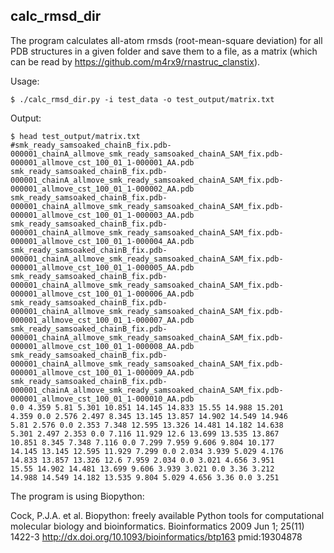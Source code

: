 calc\_rmsd\_dir
-------------------------------------------------------------------------------

The program calculates all-atom rmsds (root-mean-square deviation) for all PDB structures in a given folder and save them to a file, as a matrix (which can be read by <https://github.com/m4rx9/rnastruc_clanstix>).

Usage:

	$ ./calc_rmsd_dir.py -i test_data -o test_output/matrix.txt

Output:

    $ head test_output/matrix.txt
    #smk_ready_samsoaked_chainB_fix.pdb-000001_chainA_allmove_smk_ready_samsoaked_chainA_SAM_fix.pdb-000001_allmove_cst_100_01_1-000001_AA.pdb smk_ready_samsoaked_chainB_fix.pdb-000001_chainA_allmove_smk_ready_samsoaked_chainA_SAM_fix.pdb-000001_allmove_cst_100_01_1-000002_AA.pdb smk_ready_samsoaked_chainB_fix.pdb-000001_chainA_allmove_smk_ready_samsoaked_chainA_SAM_fix.pdb-000001_allmove_cst_100_01_1-000003_AA.pdb smk_ready_samsoaked_chainB_fix.pdb-000001_chainA_allmove_smk_ready_samsoaked_chainA_SAM_fix.pdb-000001_allmove_cst_100_01_1-000004_AA.pdb smk_ready_samsoaked_chainB_fix.pdb-000001_chainA_allmove_smk_ready_samsoaked_chainA_SAM_fix.pdb-000001_allmove_cst_100_01_1-000005_AA.pdb smk_ready_samsoaked_chainB_fix.pdb-000001_chainA_allmove_smk_ready_samsoaked_chainA_SAM_fix.pdb-000001_allmove_cst_100_01_1-000006_AA.pdb smk_ready_samsoaked_chainB_fix.pdb-000001_chainA_allmove_smk_ready_samsoaked_chainA_SAM_fix.pdb-000001_allmove_cst_100_01_1-000007_AA.pdb smk_ready_samsoaked_chainB_fix.pdb-000001_chainA_allmove_smk_ready_samsoaked_chainA_SAM_fix.pdb-000001_allmove_cst_100_01_1-000008_AA.pdb smk_ready_samsoaked_chainB_fix.pdb-000001_chainA_allmove_smk_ready_samsoaked_chainA_SAM_fix.pdb-000001_allmove_cst_100_01_1-000009_AA.pdb smk_ready_samsoaked_chainB_fix.pdb-000001_chainA_allmove_smk_ready_samsoaked_chainA_SAM_fix.pdb-000001_allmove_cst_100_01_1-000010_AA.pdb 
	0.0 4.359 5.81 5.301 10.851 14.145 14.833 15.55 14.988 15.201 
	4.359 0.0 2.576 2.497 8.345 13.145 13.857 14.902 14.549 14.946 
	5.81 2.576 0.0 2.353 7.348 12.595 13.326 14.481 14.182 14.638 
	5.301 2.497 2.353 0.0 7.116 11.929 12.6 13.699 13.535 13.867 
	10.851 8.345 7.348 7.116 0.0 7.299 7.959 9.606 9.804 10.177 
	14.145 13.145 12.595 11.929 7.299 0.0 2.034 3.939 5.029 4.176 
	14.833 13.857 13.326 12.6 7.959 2.034 0.0 3.021 4.656 3.951 
	15.55 14.902 14.481 13.699 9.606 3.939 3.021 0.0 3.36 3.212 
	14.988 14.549 14.182 13.535 9.804 5.029 4.656 3.36 0.0 3.251 

The program is using Biopython:

Cock, P.J.A. et al. Biopython: freely available Python tools for computational molecular biology and bioinformatics. Bioinformatics 2009 Jun 1; 25(11) 1422-3 http://dx.doi.org/10.1093/bioinformatics/btp163 pmid:19304878
